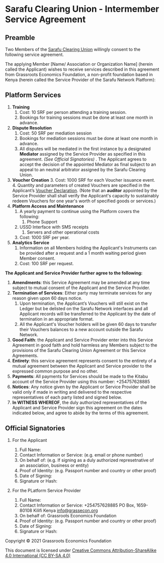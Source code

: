 # Sarafu Clearing Union - Intermember Service Agreement

## Preamble

Two Members of the [Sarafu Clearing Union](/legal/scu/) willingly consent to the following service agreement.

The applying Member [Name/ Association or Organization Name] (herein called the Applicant) wishes to receive services described in this agreement from Grassroots Economics Foundation, a non-profit foundation based in Kenya (herein called the Service Provider of the Sarafu Network Platform): 

## Platform Services

1. **Training**
    1. Cost: 10 SRF per person attending a training session.
    1. Bookings for training sessions must be done at least one month in advance.
2. **Dispute Resolution**
    1. Cost: 50 SRF per mediation session
    1. Bookings for mediation sessions must be done at least one month in advance.
    2. All disputes will be mediated in the first instance by a designated **Mediator** assigned by the Service Provider as specified in this agreement. _(See Official Signatories)_ . The Applicant agrees to accept the decision of the appointed Mediator as final subject to an appeal to an neutral arbitrator assigned by the Sarafu Clearing Union.
1. **Voucher Creation**
    3. Cost: 1000 SRF for each Voucher issuance event. 
    4. Quantity and parameters of created Vouchers are specified in the Applicant’s [Voucher Declaration](/legal/scu_voucher/). (Note that an **auditor** appointed by the Service Provider shall shall verify the Applicant's capacity to sustainably redeem Vouchers for one year's worth of specified goods or services.) 
1. **Platform Access and Maintenance**
    1. A yearly payment to continue using the Platform covers the following:
        1. Phone Support
	1. USSD Interface with SMS receipts
        1. Servers and other operational costs
    1. Cost: 1000 SRF per year.
1. **Analytics Service**
    1. Information on all Members holding the Applicant's Instruments can be provided after a request and a 1 month waiting period given Member consent.
    1. Cost: 100 SRF per request.

**The Applicant and Service Provider further agree to the following:**

1. **Amendments**: this Service Agreement may be amended at any time subject to mutual consent of the Applicant and the Service Provider.
2. **Termination of Services**: Either party may terminate services for any reason given upon 60 days notice. 
    1. Upon termination, the Applicant’s Vouchers will still exist on the Ledger but be delisted on the Sarafu Network interfaces and all Applicant records will be transferred to the Applicant by the date of termination in an appropriate format.
    2. All the Applicant's Voucher holders will be given 60 days to transfer their Vouchers balances to a new account outside the Sarafu Network.
3. **Good Faith**: the Applicant and Service Provider enter into this Service Agreement in good faith and hold harmless any Members subject to the provisions of the Sarafu Clearing Union Agreement or this Service Agreements.
4. **Entirety**: this service agreement represents consent to the entirety of a mutual agreement between the Applicant and Service provider to the expressed common purpose and no other.
5. **Payments**: All payments for Services should be made to the Kitabu account of the Service Provider using this number: +254757628885
6. **Notices**: Any notice given by the Applicant or Service Provider shall be valid only if made in writing and delivered to the respective representatives of each party listed and signed below.
7. **In WITNESS WHEREOF**, the duly authorized representatives of the Applicant and Service Provider sign this agreement on the dates indicated below, and agree to abide by the terms of this agreement. 
## Official Signatories
1. For the Applicant
    1. Full Name:
    1. Contact Information or Service: (e.g. email or phone number)
    1. On behalf of: (e.g. If signing as a duly authorized represetnative of an association, business or entity)
    1. Proof of Identity: (e.g. Passport number and country or other proof)
    1. Date of Signing:
    1. Signature or Hash:

1. For the PLatform Service Provider
    1. Full Name:
    1. Contact Information or Service: +254757628885 PO Box, 1659-80108  Kilifi Kenya [info@grassecon.org](mailto:info@grassecon.org) 
    1. On behalf of: Grassroots Economics Foundation
    1. Proof of Identity: (e.g. Passport number and country or other proof)
    1. Date of Signing: 
    1. Signature or Hash:

Copyright © 2021 Grassroots Economics Foundation

This document is licensed under [Creative Commons Attribution-ShareAlike 4.0 International (CC BY-SA 4.0)](https://creativecommons.org/licenses/by-sa/4.0/ )
